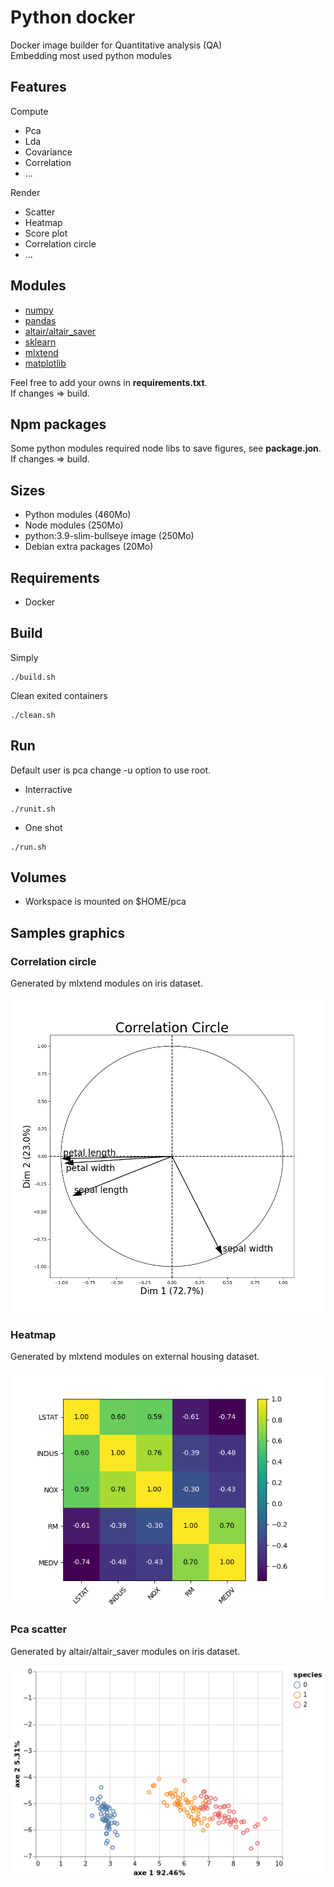 #  Python docker

Docker image builder for Quantitative analysis (QA)  
Embedding most used python modules

## Features

Compute
* Pca
* Lda
* Covariance
* Correlation
* ...
 
 Render
 * Scatter
 * Heatmap
 * Score plot
 * Correlation circle
 * ...

## Modules
* [numpy](https://numpy.org)
* [pandas](https://pandas.pydata.org/)
* [altair/altair_saver](https://altair-viz.github.io/)
* [sklearn](https://scikit-learn.org/stable/)
* [mlxtend](https://rasbt.github.io/mlxtend/)
* [matplotlib](https://matplotlib.org/)

Feel free to add your owns in **requirements.txt**.  
If changes => build.

## Npm packages
Some python modules required node libs to save figures, see **package.jon**.  
If changes => build.

## Sizes
* Python modules (460Mo)
* Node modules (250Mo)
* python:3.9-slim-bullseye image (250Mo)
* Debian extra packages (20Mo)

## Requirements
* Docker

## Build

Simply 
```
./build.sh
```

Clean exited containers
```
./clean.sh
```

## Run

Default user is pca change -u option to use root.

* Interractive

```
./runit.sh
```

* One shot

```
./run.sh
```

## Volumes

* Workspace is mounted on $HOME/pca

## Samples graphics

### Correlation circle

Generated by mlxtend modules on iris dataset.

![Correlation circle](./workspace/corrcircle.png)

### Heatmap

Generated by mlxtend modules on external housing dataset.

![Heatmap](./workspace/heatmap.png)

### Pca scatter

Generated by altair/altair_saver modules on iris dataset.

![scatter](./workspace/species.png)
